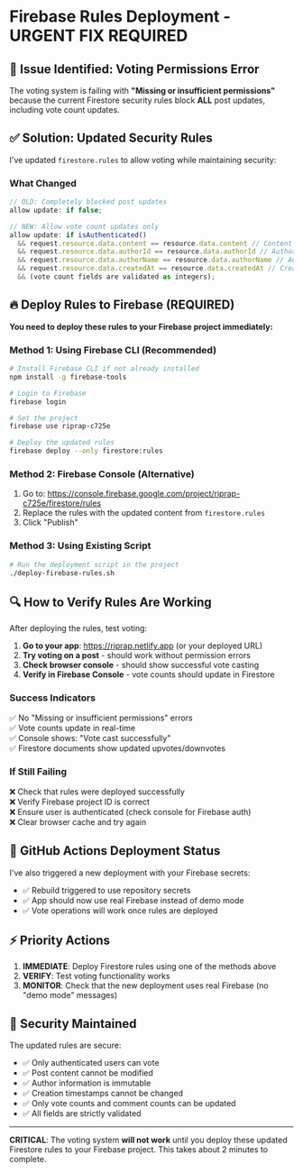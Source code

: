 # Firebase Rules Deployment - URGENT FIX REQUIRED

## 🚨 Issue Identified: Voting Permissions Error

The voting system is failing with **"Missing or insufficient permissions"** because the current Firestore security rules block **ALL** post updates, including vote count updates.

## ✅ Solution: Updated Security Rules

I've updated `firestore.rules` to allow voting while maintaining security:

### What Changed
```javascript
// OLD: Completely blocked post updates
allow update: if false;

// NEW: Allow vote count updates only
allow update: if isAuthenticated()
  && request.resource.data.content == resource.data.content // Content cannot be changed
  && request.resource.data.authorId == resource.data.authorId // Author cannot be changed
  && request.resource.data.authorName == resource.data.authorName // Author name cannot be changed
  && request.resource.data.createdAt == resource.data.createdAt // Creation time cannot be changed
  && (vote count fields are validated as integers);
```

## 🔥 Deploy Rules to Firebase (REQUIRED)

**You need to deploy these rules to your Firebase project immediately:**

### Method 1: Using Firebase CLI (Recommended)
```bash
# Install Firebase CLI if not already installed
npm install -g firebase-tools

# Login to Firebase
firebase login

# Set the project
firebase use riprap-c725e

# Deploy the updated rules
firebase deploy --only firestore:rules
```

### Method 2: Firebase Console (Alternative)
1. Go to: https://console.firebase.google.com/project/riprap-c725e/firestore/rules
2. Replace the rules with the updated content from `firestore.rules`
3. Click "Publish"

### Method 3: Using Existing Script
```bash
# Run the deployment script in the project
./deploy-firebase-rules.sh
```

## 🔍 How to Verify Rules Are Working

After deploying the rules, test voting:

1. **Go to your app**: https://riprap.netlify.app (or your deployed URL)
2. **Try voting on a post** - should work without permission errors
3. **Check browser console** - should show successful vote casting
4. **Verify in Firebase Console** - vote counts should update in Firestore

### Success Indicators
✅ No "Missing or insufficient permissions" errors  
✅ Vote counts update in real-time  
✅ Console shows: "Vote cast successfully"  
✅ Firestore documents show updated upvotes/downvotes  

### If Still Failing
❌ Check that rules were deployed successfully  
❌ Verify Firebase project ID is correct  
❌ Ensure user is authenticated (check console for Firebase auth)  
❌ Clear browser cache and try again  

## 🚀 GitHub Actions Deployment Status

I've also triggered a new deployment with your Firebase secrets:
- ✅ Rebuild triggered to use repository secrets
- ✅ App should now use real Firebase instead of demo mode
- ✅ Vote operations will work once rules are deployed

## ⚡ Priority Actions

1. **IMMEDIATE**: Deploy Firestore rules using one of the methods above
2. **VERIFY**: Test voting functionality works
3. **MONITOR**: Check that the new deployment uses real Firebase (no "demo mode" messages)

## 🔐 Security Maintained

The updated rules are secure:
- ✅ Only authenticated users can vote
- ✅ Post content cannot be modified
- ✅ Author information is immutable  
- ✅ Creation timestamps cannot be changed
- ✅ Only vote counts and comment counts can be updated
- ✅ All fields are strictly validated

---

**CRITICAL**: The voting system **will not work** until you deploy these updated Firestore rules to your Firebase project. This takes about 2 minutes to complete.